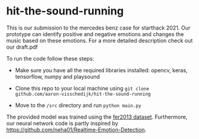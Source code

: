 # hit-the-sound-running

This is our submission to the mercedes benz case for starthack 2021. 
Our prototype can identify positive and negative emotions and changes the music based on these emotions. 
For a more detailed description check out our draft.pdf


To run the code follow these steps:

* Make sure you have all the required libraries installed: opencv, keras, tensorflow, numpy and playsound

* Clone this repo to your local machine using `git clone github.com/aaron-visschedijk/hit-the-sound-running`

* Move to the `/src` directory and run `python main.py`


The provided model was trained using the [fer2013 dataset](https://www.kaggle.com/c/challenges-in-representation-learning-facial-expression-recognition-challenge/data).
Furthermore, our neural network code is partly inspired by https://github.com/neha01/Realtime-Emotion-Detection.
